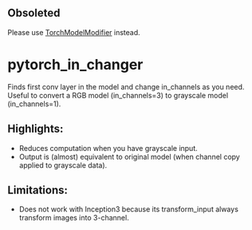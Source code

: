 ## Obsoleted
Please use [TorchModelModifier](https://github.com/kouyoumin/TorchModelModifier) instead.

# pytorch_in_changer

Finds first conv layer in the model and change in_channels as you need. Useful to convert a RGB model (in_channels=3) to grayscale model (in_channels=1).
## Highlights:
- Reduces computation when you have grayscale input.
- Output is (almost) equivalent to original model (when channel copy applied to grayscale data).

## Limitations:
- Does not work with Inception3 because its transform_input always transform images into 3-channel.
